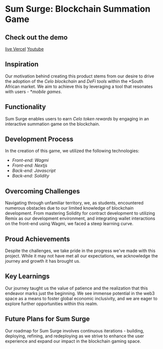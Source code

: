 # Sum Surge: Blockchain Summation Game

## Check out the demo 
[live Vercel](https://vercel-sum-surge-8kbx.vercel.app/)
[Youtube](https://youtube.com/playlist?list=PLs7oquYd7lZd4yvNBEnAGrQkEQCSvXSPF&si=DaS5sGJZdp1rHvEF)

## Inspiration
Our motivation behind creating this product stems from our desire to drive the adoption of the *Celo blockchain* and *DeFi tools* within the *South African market. We aim to achieve this by leveraging a tool that resonates with users - **mobile games*.

## Functionality
Sum Surge enables users to earn *Celo token rewards* by engaging in an interactive summation game on the blockchain.

## Development Process
In the creation of this game, we utilized the following technologies:
- *Front-end: Wagmi*
- *Front-end: Nextjs*
- *Back-end: Javascript*
- *Back-end: Solidity*

## Overcoming Challenges
Navigating through unfamiliar territory, we, as students, encountered numerous obstacles due to our limited knowledge of blockchain development. From mastering Solidity for contract development to utilizing Remix as our development environment, and integrating wallet interactions on the front-end using Wagmi, we faced a steep learning curve.

## Proud Achievements
Despite the challenges, we take pride in the progress we've made with this project. While it may not have met all our expectations, we acknowledge the journey and growth it has brought us.

## Key Learnings
Our journey taught us the value of patience and the realization that this endeavor marks just the beginning. We see immense potential in the web3 space as a means to foster global economic inclusivity, and we are eager to explore further opportunities within this realm.

## Future Plans for Sum Surge
Our roadmap for Sum Surge involves continuous iterations - building, deploying, refining, and redeploying as we strive to enhance the user experience and expand our impact in the blockchain gaming space.
